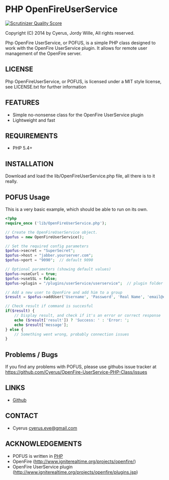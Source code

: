 # PHP OpenFireUserService
[![Scrutinizer Quality Score](https://scrutinizer-ci.com/g/Cyerus/OpenFire-UserService-PHP-Class/badges/quality-score.png?s=4b432225f3bcb77877b2c473d588808c7c30444f)](https://scrutinizer-ci.com/g/Cyerus/OpenFire-UserService-PHP-Class/)

Copyright (C) 2014 by Cyerus, Jordy Wille, 
All rights reserved.

Php OpenFire UserService, or POFUS, is a simple PHP class designed
to work with the OpenFire UserService plugin. It allows for remote
user management of the OpenFire server.

## LICENSE
Php OpenFireUserService, or POFUS, is licensed under a MIT style license, 
see LICENSE.txt for further information

## FEATURES
- Simple no-nonsense class for the OpenFire UserService plugin
- Lightweight and fast

## REQUIREMENTS
- PHP 5.4+

## INSTALLATION
Download and load the lib/OpenFireUserService.php file, all there
is to it really.

## POFUS Usage
This is a very basic example, which should be able to run on its own.

```php
<?php
require_once ('lib/OpenFireUserService.php');

// Create the OpenFireUserService object.
$pofus = new OpenFireUserService();

// Set the required config parameters
$pofus->secret = "SuperSecret";
$pofus->host = "jabber.yourserver.com";
$pofus->port = "9090";  // default 9090

// Optional parameters (showing default values)
$pofus->useCurl = true;
$pofus->useSSL = false;
$pofus->plugin = "/plugins/userService/userservice";  // plugin folder location

// Add a new user to OpenFire and add him to a group
$result = $pofus->addUser('Username', 'Password', 'Real Name', 'email@email.tld', array('Group 1'));

// Check result if command is succesful
if($result) {
    // Display result, and check if it's an error or correct response
    echo ($result['result']) ? 'Success: ' : 'Error: ';
    echo $result['message'];
} else {
    // Something went wrong, probably connection issues
}
```

## Problems / Bugs
If you find any problems with POFUS, please use githubs issue tracker at 
https://github.com/Cyerus/OpenFire-UserService-PHP-Class/issues

## LINKS
- [Github](https://github.com/Cyerus/OpenFire-UserService-PHP-Class/)

## CONTACT
- Cyerus <cyerus.eve@gmail.com>

## ACKNOWLEDGEMENTS
- POFUS is written in [PHP](http://php.net)
- OpenFire (http://www.igniterealtime.org/projects/openfire/)
- OpenFire UserService plugin (http://www.igniterealtime.org/projects/openfire/plugins.jsp)

